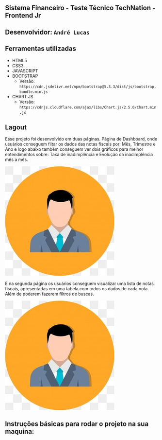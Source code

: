 ## Sistema Financeiro - Teste Técnico TechNation - Frontend Jr

## Desenvolvidor: `André Lucas`

## Ferramentas utilizadas

  - HTML5
  - CSS3
  - JAVASCRIPT
  - BOOTSTRAP
    - Versão: `https://cdn.jsdelivr.net/npm/bootstrap@5.3.3/dist/js/bootstrap.bundle.min.js`
  - CHART.JS
    - Versão: `https://cdnjs.cloudflare.com/ajax/libs/Chart.js/2.5.0/Chart.min.js`

## Lagout

Esse projeto foi desenvolvido em duas páginas. Página de Dashboard, onde usuários conseguem filtar os dados das notas fiscais por: Mês, Trimestre e Ano e logo abaixo também conseguem ver dois gráficos para melhor entendimentos sobre: Taxa de inadimplência e Evolução da inadimplência mês a mês.

<img src="./assets/perfil.jpg" />

E na segunda página os usuários conseguem visualizar uma lista de notas fiscais, apresentadas em uma tabela com todos os dados de cada nota. Além de poderem fazerem filtros de buscas.

<img src="./assets/perfil.jpg" />

## Instruções básicas para rodar o projeto na sua maquina:


